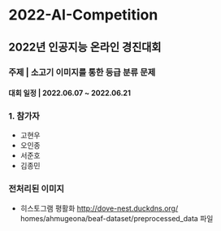 # **2022-AI-Competition**
## 2022년 인공지능 온라인 경진대회
###  주제       | 소고기 이미지를 통한 등급 분류 문제
#### **대회 일정 | 2022.06.07 ~ 2022.06.21**

### 1. 참가자
* 고현우
* 오인종
* 서준호
* 김종민

### 전처리된 이미지
* 히스토그램 평활화
http://dove-nest.duckdns.org/
homes/ahmugeona/beaf-dataset/preprocessed_data 파일
